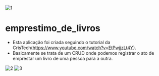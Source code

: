 ![1](https://i.imgur.com/ECi3xKS.png)

# emprestimo_de_livros

- Esta aplicação foi criada seguindo o tutorial da CrisTech(https://www.youtube.com/watch?v=EtPwjjzLt4Y).
- Basicamente se trata de um CRUD onde podemos registrar o ato de emprestar um livro de uma pessoa para a outra.

![2](https://i.imgur.com/ECi3xKS.png)
![3](https://i.imgur.com/0EefsmX.png)
